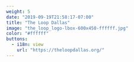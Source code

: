 ```yaml
---
weight: 5 
date: "2019-09-19T21:58:17-07:00"
title: "The Loop Dallas"
image: "the_loop_logo-lbox-600x450-ffffff.jpg"
color: "#ffffff"
buttons:
  - i18n: view
    url: "https://theloopdallas.org/"
---
```

